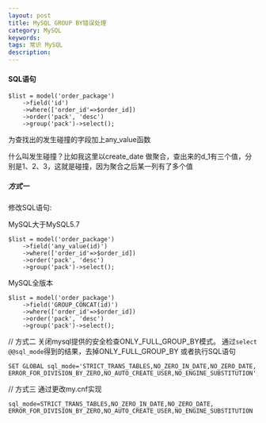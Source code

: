 ```yaml
---
layout: post
title: MySQL GROUP BY错误处理
category: MySQL
keywords: 
tags: 常识 MySQL
description: 
---
```


#### SQL语句
```
$list = model('order_package')
    ->field('id')
    ->where(['order_id'=>$order_id])
    ->order('pack', 'desc')
    ->group('pack')->select();
```
为查找出的发生碰撞的字段加上any_value函数

什么叫发生碰撞？比如我这里以create_date 做聚合，查出来的d_1有三个值，分别是1、2、3，这就是碰撞，因为聚合之后某一列有了多个值

##### 方式一
修改SQL语句:

MySQL大于MySQL5.7
```
$list = model('order_package')
    ->field('any_value(id)')
    ->where(['order_id'=>$order_id])
    ->order('pack', 'desc')
    ->group('pack')->select();
```
MySQL全版本
```
$list = model('order_package')
    ->field('GROUP_CONCAT(id)')
    ->where(['order_id'=>$order_id])
    ->order('pack', 'desc')
    ->group('pack')->select();
```
// 方式二
关闭mysql提供的安全检查ONLY_FULL_GROUP_BY模式。
通过`select @@sql_mode`得到的结果，去掉ONLY_FULL_GROUP_BY
或者执行SQL语句
```
SET GLOBAL sql_mode='STRICT_TRANS_TABLES,NO_ZERO_IN_DATE,NO_ZERO_DATE,
ERROR_FOR_DIVISION_BY_ZERO,NO_AUTO_CREATE_USER,NO_ENGINE_SUBSTITUTION';
```
// 方式三
通过更改my.cnf实现
```
sql_mode=STRICT_TRANS_TABLES,NO_ZERO_IN_DATE,NO_ZERO_DATE,
ERROR_FOR_DIVISION_BY_ZERO,NO_AUTO_CREATE_USER,NO_ENGINE_SUBSTITUTION
```